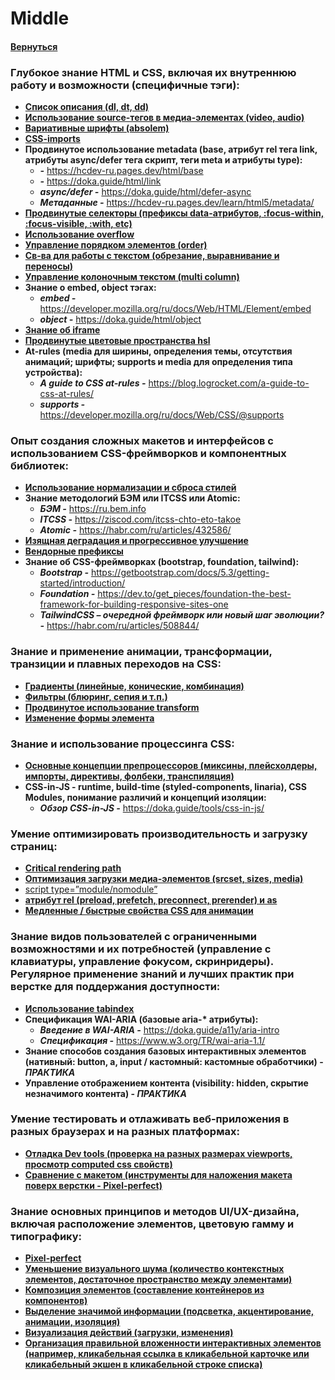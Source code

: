 # Middle

#### [Вернуться](../HTML_CSS.md)

### Глубокое знание HTML и CSS, включая их внутреннюю работу и возможности (специфичные тэги):

- [**Список описания (dl, dt, dd)**](https://doka.guide/html/dl-dd-dt)
- [**Использование source-тегов в медиа-элементах (video, audio)**](https://doka.guide/html/source)
- [**Вариативные шрифты (absolem)**](https://vc.ru/design/263111-variativnye-shrifty-chto-eto-i-kak-ispolzovat)
- [**CSS-imports**](https://doka.guide/css/import)
- **Продвинутое использование metadata (base, атрибут rel тега link, атрибуты async/defer тега скрипт, теги meta и атрибуты type):**
  - **_<base> -_** https://hcdev-ru.pages.dev/html/base
  - **_<link> -_** https://doka.guide/html/link
  - **_async/defer -_** https://doka.guide/html/defer-async
  - **_Метаданные -_** https://hcdev-ru.pages.dev/learn/html5/metadata/
- [**Продвинутые селекторы (префиксы data-атрибутов, :focus-within, :focus-visible, :with, etc)**](https://www.dev-notes.ru/articles/guide-supported-modern-css-pseudo-class-selectors)
- [**Использование overflow**](https://doka.guide/css/overflow)
- [**Управление порядком элементов (order)**](https://developer.mozilla.org/ru/docs/Web/CSS/order)
- [**Св-ва для работы с текстом (обрезание, выравнивание и переносы)**](https://itchief.ru/html-and-css/text-wrap)
- [**Управление колоночным текстом (multi column)**](https://habr.com/ru/companies/microsoft/articles/143158/)
- **Знание о embed, object тэгах:**
  - **_embed -_** https://developer.mozilla.org/ru/docs/Web/HTML/Element/embed
  - **_object -_** https://doka.guide/html/object
- [**Знание об iframe**](https://habr.com/ru/articles/488516/)
- [**Продвинутые цветовые пространства hsl**](https://habr.com/ru/articles/496768/)
- **At-rules (media для ширины, определения темы, отсутствия анимаций; шрифты; supports и media для определения типа устройства):**
  - **_A guide to CSS at-rules -_** https://blog.logrocket.com/a-guide-to-css-at-rules/
  - **_supports -_** https://developer.mozilla.org/ru/docs/Web/CSS/@supports

### Опыт создания сложных макетов и интерфейсов с использованием CSS-фреймворков и компонентных библиотек:

- [**Использование нормализации и сброса стилей**](https://habr.com/ru/companies/htmlacademy/articles/342052/)
- **Знание методологий БЭМ или ITCSS или Atomic:**
  - **_БЭМ -_** https://ru.bem.info
  - **_ITCSS -_** https://ziscod.com/itcss-chto-eto-takoe
  - **_Atomic -_** https://habr.com/ru/articles/432586/
- [**Изящная деградация и прогрессивное улучшение**](https://habr.com/ru/articles/157115/)
- [**Вендорные префиксы**](https://doka.guide/css/vendor-prefixes)
- **Знание об CSS-фреймворках (bootstrap, foundation, tailwind):**
  - **_Bootstrap -_** https://getbootstrap.com/docs/5.3/getting-started/introduction/
  - **_Foundation -_** https://dev.to/get_pieces/foundation-the-best-framework-for-building-responsive-sites-one
  - **_TailwindCSS – очередной фреймворк или новый шаг эволюции? -_** https://habr.com/ru/articles/508844/

### Знание и применение анимации, трансформации, транзиции и плавных переходов на CSS:

- [**Градиенты (линейные, конические, комбинация)**](https://developer.mozilla.org/ru/docs/Web/CSS/CSS_images/Using_CSS_gradients)
- [**Фильтры (блюринг, сепия и т.п.)**](https://doka.guide/css/filter-functions)
- [**Продвинутое использование transform**](https://htmlacademy.ru/blog/css/css-transform)
- [**Изменение формы элемента**](https://webref.ru/course/css-advanced/transform)

### Знание и использование процессинга CSS:

- [**Основные концепции препроцессоров (миксины, плейсхолдеры, импорты, директивы, фолбеки, транспиляция)**](https://dan-it.gitlab.io/fe-book/advanced_frontend/lesson10_preprocessors/preprocessors.html)
- **CSS-in-JS - runtime, build-time (styled-components, linaria), CSS Modules, понимание различий и концепций изоляции:**
  - **_Обзор CSS-in-JS -_** https://doka.guide/tools/css-in-js/

### Умение оптимизировать производительность и загрузку страниц:

- [**Critical rendering path**](https://developer.mozilla.org/ru/docs/Web/Performance/Critical_rendering_path)
- [**Оптимизация загрузки медиа-элементов (srcset, sizes, media)**](https://developer.mozilla.org/ru/docs/Learn/HTML/Multimedia_and_embedding/Responsive_images)
- [script type=”module/nomodule”](https://habr.com/ru/companies/raiffeisenbank/articles/473994/)
- [**атрибут rel (preload, prefetch, preconnect, prerender) и as**](https://habr.com/ru/articles/445264/)
- [**Медленные / быстрые свойства CSS для анимации**](https://blog.hubspot.com/website/animation-timing-function)

### Знание видов пользователей с ограниченными возможностями и их потребностей (управление с клавиатуры, управление фокусом, скринридеры). Регулярное применение знаний и лучших практик при верстке для поддержания доступности:

- [**Использование tabindex**](https://doka.guide/html/tabindex)
- **Спецификация WAI-ARIA (базовые aria-\* атрибуты):**
  - **_Введение в WAI-ARIA -_** https://doka.guide/a11y/aria-intro
  - **_Спецификация -_** https://www.w3.org/TR/wai-aria-1.1/
- **Знание способов создания базовых интерактивных элементов (нативный: button, a, input / кастомный: кастомные обработчики) - _ПРАКТИКА_**
- **Управление отображением контента (visibility: hidden, скрытие незначимого контента) - _ПРАКТИКА_**

### Умение тестировать и отлаживать веб-приложения в разных браузерах и на разных платформах:

- [**Отладка Dev tools (проверка на разных размерах viewports, просмотр computed css свойств)**](https://developer.mozilla.org/ru/docs/Learn/CSS/Building_blocks/Debugging_CSS)
- [**Сравнение с макетом (инструменты для наложения макета поверх верстки - Pixel-perfect)**](https://habr.com/ru/companies/yandex_praktikum/articles/772744/)

### Знание основных принципов и методов UI/UX-дизайна, включая расположение элементов, цветовую гамму и типографику:

- [**Pixel-perfect**](https://doka.guide/css/pixel-perfect)
- [**Уменьшение визуального шума (количество контекстных элементов, достаточное пространство между элементами)**](https://ux.pub/editorial/riedizain-spokeo-umienshaiem-vizualnyi-shum-dlia-luchshiegho-ux-20c8)
- [**Композиция элементов (составление контейнеров из компонентов)**](https://vc.ru/design/402778-kompoziciya-v-veb-dizayne-kak-primenyat-pravila-na-praktike)
- [**Выделение значимой информации (подсветка, акцентирование, анимации, изоляция)**](https://studfile.net/preview/423781/page:6/)
- [**Визуализация действий (загрузки, изменения)**](https://vc.ru/design/745749-ux-pattern-vizualizaciya-zagruzki-dannyh-loader-spin-progress-skeleton-kogda-i-kak-ispolzovat)
- [**Организация правильной вложенности интерактивных элементов (например, кликабельная ссылка в кликабельной карточке или кликабельный экшен в кликабельной строке списка)**](https://vc.ru/u/22269-aleksandr-shulepov/881903-interaktivnye-elementy-v-veb-dizayne-dobavlenie-animacii-i-vizualnogo-interesa)
